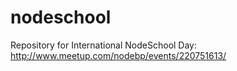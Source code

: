 # nodeschool
Repository for International NodeSchool Day:
http://www.meetup.com/nodebp/events/220751613/
